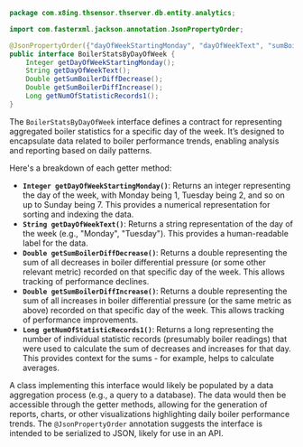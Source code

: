 ```java
package com.x8ing.thsensor.thserver.db.entity.analytics;

import com.fasterxml.jackson.annotation.JsonPropertyOrder;

@JsonPropertyOrder({"dayOfWeekStartingMonday", "dayOfWeekText", "sumBoilerDiffDecrease", "sumBoilerDiffIncrease", "numOfStatisticRecords1"})
public interface BoilerStatsByDayOfWeek {
    Integer getDayOfWeekStartingMonday();
    String getDayOfWeekText();
    Double getSumBoilerDiffDecrease();
    Double getSumBoilerDiffIncrease();
    Long getNumOfStatisticRecords1();
}
```

The `BoilerStatsByDayOfWeek` interface defines a contract for representing aggregated boiler statistics for a specific day of the week. It’s designed to encapsulate data related to boiler performance trends, enabling analysis and reporting based on daily patterns.

Here's a breakdown of each getter method:

*   **`Integer getDayOfWeekStartingMonday()`**: Returns an integer representing the day of the week, with Monday being 1, Tuesday being 2, and so on up to Sunday being 7. This provides a numerical representation for sorting and indexing the data.
*   **`String getDayOfWeekText()`**: Returns a string representation of the day of the week (e.g., "Monday", "Tuesday"). This provides a human-readable label for the data.
*   **`Double getSumBoilerDiffDecrease()`**: Returns a double representing the sum of all decreases in boiler differential pressure (or some other relevant metric) recorded on that specific day of the week. This allows tracking of performance declines.
*   **`Double getSumBoilerDiffIncrease()`**: Returns a double representing the sum of all increases in boiler differential pressure (or the same metric as above) recorded on that specific day of the week. This allows tracking of performance improvements.
*   **`Long getNumOfStatisticRecords1()`**: Returns a long representing the number of individual statistic records (presumably boiler readings) that were used to calculate the sum of decreases and increases for that day. This provides context for the sums - for example, helps to calculate averages.

A class implementing this interface would likely be populated by a data aggregation process (e.g., a query to a database). The data would then be accessible through the getter methods, allowing for the generation of reports, charts, or other visualizations highlighting daily boiler performance trends.  The `@JsonPropertyOrder` annotation suggests the interface is intended to be serialized to JSON, likely for use in an API.